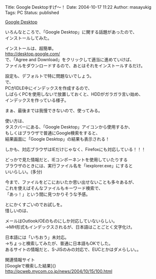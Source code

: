 Title: Google Desktopすげ〜！
Date: 2004-10-17 11:22
Author: masayukig
Tags: PC
Status: published

[Google Desktop](http://desktop.google.com/)

いろんなところで、「Google Desktop」に関する話題があったので、  
インストールしてみた。

インストールは、超簡単。  
<http://desktop.google.com/>  
で、「Agree and Download」をクリックして適当に進めていけば、  
ファイルをダウンロードするので、あとはそれをインストールするだけ。

設定も、デフォルトで特に問題ないでしょう。  
で、  
PCがIDLE中にインデックスを作成するので、  
しばらくPCを使用しないで放置しておくと、HDDがガラガラ言い始め、  
インデックスを作っている様子。

まぁ、最後までは我慢できないので、使ってみる。

使い方は、  
タスクバーにある、「Google Desktop」アイコンから使用するか、  
もしくはブラウザで普通にGoogle検索をすると、  
結果画面に「Google Desktop」の結果も表示される！

しかも、対応ブラウザはIEだけじゃなく、Firefoxにも対応している！！！

どっかで見た情報だと、IEコンポーネントを使用していたりする  
ブラウザのときには、実行ファイル名を「iexplorer.exe」にすると  
いいらしい。(多分)

今まで、ファイルをどこにおいたか思い出せないことも多々あるが、  
これを使えばそんなファイルもキーワード検索で、  
「あっ！」という間に見つかりそうな予感。

とにかくすごいのでお試しを。  
惜しいのは、

メールはOutlook/OEのものにしか対応していないらしい。  
→MH形式もインデックスされるが、日本語はことごとく文字化け。

日本語には「いちおう」未対応。  
→ちょっと検索してみたが、普通に日本語もOKでした。  
あるサイトの情報だと、S-JISのみの対応で、EUCとかはダメらしい。。

関連情報サイト  
[Googleで検索した結果]{}  
<http://pcweb.mycom.co.jp/news/2004/10/15/100.html>
